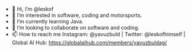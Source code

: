 - 👋 Hi, I’m @leskof
- 👀 I’m interested in software, coding and motorsports.
- 🌱 I’m currently learning Java.
- 💞️ I’m looking to collaborate on software and coding.
- 📫 How to reach me Instagram: @yavuzbuld | Twitter: @leskofhimself | Global AI Hub: https://globalaihub.com/members/yavuzbuldag/

<!---
leskof/leskof is a ✨ special ✨ repository because its `README.md` (this file) appears on your GitHub profile.
You can click the Preview link to take a look at your changes.
--->
